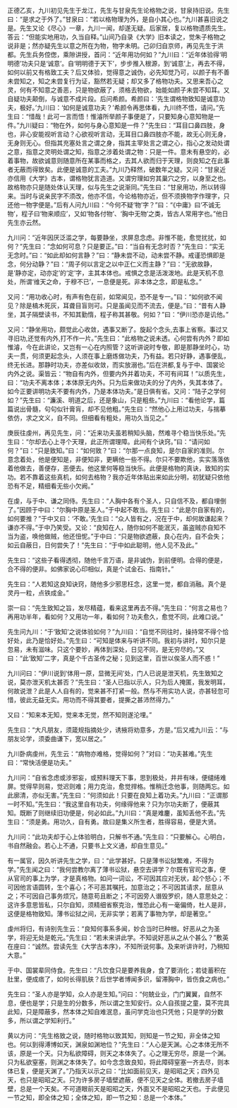 <style type="text/css">
    green{color:green;}
    greenbold{color:green;font-weight: bold}
    blue{color:blue;}
    red{color:red;}
    redbold{color:red;font-weight: bold}
    cyan{color:cyan;}
    purple{color:purple;}
    .bold{font-weight: bold;}
    .eightteen{font-size:18px;}
    .twenty{font-size:20px;}
</style>
正德乙亥，九川初见先生于龙江，先生与甘泉先生论格物之说，甘泉持旧说。先生曰：“是求之于外了。”甘泉曰：“若以格物理为外，是自小其心也。”九川甚喜旧说之是。先生又论《尽心》一章，九川一闻，却遂无疑。后家居，复以格物遗质先生。答云：“但能实地用功，久当自释。”山间乃自录《大学》旧本读之，觉朱子格物之说非是；然亦疑先生以意之所在为物，物字未明。己卯归自京师，再见先生于洪都。先生兵务倥偬，乘隙讲授，首问：“近年用功何如？”九川曰：“近年体验得‘明明德’功夫只是‘诚意’。自‘明明德于天下’，步步推入根源，到‘诚意’上，再去不得，如何以前又有格致工夫？后又体验，觉得意之诚伪，必先知觉乃可，以颜子有不善未尝知之，知之未尝复行为证，豁然若无疑；却又多了格物功夫。又思来吾心之灵，何有不知意之善恶，只是物欲蔽了，须格去物欲，始能如颜子未尝不知耳。又自疑功夫颠倒，与诚意不成片段。后问希颜。希颜曰：‘先生谓格物致知是诚意功夫，极好。’九川曰：‘如何是诚意功夫？’希颜令再思体看，九川终不悟，请问。”先生曰：“惜哉！此可一言而悟！惟濬所举颜子事便是了，只要知身心意知物是一件。”九川疑曰：“物在外，如何与身心意知是一件？”先生曰：“耳目口鼻四肢，身也，非心安能视听言动？心欲视听言动，无耳目口鼻四肢亦不能，故无心则无身，无身则无心。但指其充塞处言之谓之身，指其主宰处言之谓之心，指心之发动处谓之意，指意之灵明处谓之知，指意之涉着处谓之物：只是一件。意未有悬空的，必着事物，故欲诚意则随意所在某事而格之，去其人欲而归于天理，则良知之在此事者无蔽而得致矣。此便是诚意的工夫。”九川乃释然，破数年之疑。又问：“甘泉近亦信用《大学》古本，谓格物犹言造道。又谓穷理如穷其巢穴之穷，以身至之也。故格物亦只是随处体认天理，似与先生之说渐同。”先生曰：“甘泉用功，所以转得来。当时与说亲民字不须改，他亦不信，今论格物亦近，但不须换物字作理字，只还他一物字便是。”后有人问九川曰：“今何不疑‘物’字？”曰：“《中庸》曰‘不诚无物’，程子曰‘物来顺应’，又如‘物各付物’、‘胸中无物’之类，皆古人常用字也。”他日先生亦云然。

九川问：“近年因厌泛滥之学，每要静坐，求屏息念虑。非惟不能，愈觉扰扰，如何？”先生曰：“念如何可息？只是要正。”曰：“当自有无念时否？”先生曰：“实无无念时。”曰：“如此却如何言静？”曰：“静未尝不动，动未尝不静。戒谨恐惧即是念，何分动静？”曰：“周子何以言定之以中正仁义而主静？”曰：“无欲故静，是‘静亦定，动亦定’的‘定’字，主其本体也。戒惧之念是活泼泼地。此是天机不息处，所谓‘维天之命，于穆不已’，一息便是死。非本体之念，即是私念。”

又问：“用功收心时，有声有色在前，如常闻见，恐不是专一。”曰：“如何欲不闻见？除是槁木死灰，耳聋目盲则可。只是虽闻见而不流去，便是。”曰：“昔有人静坐，其子隔壁读书，不知其勤惰，程子称其甚敬。何如？”曰：“伊川恐亦是讥他。”

又问：“静坐用功，颇觉此心收敛，遇事又断了。旋起个念头,去事上省察。事过又寻旧功,还觉有内外,打不作一片。”先生曰：“此格物之说未透。心何尝有内外？即如惟濬，今在此讲论，又岂有一心在内照管？这听讲说时专敬，即是那静坐时心，功夫一贯，何须更起念头，人须在事上磨炼做功夫，乃有益。若只好静，遇事便乱，终无长进。那静时功夫，亦差似收敛，而实放溺也。”后在洪都,复与于中、国裳论内外之说。渠皆云：“物自有内外，但要内外并着功夫，不可有间耳！”以质先生，曰：“功夫不离本体；本体原无内外。只为后来做功夫的分了内外，失其本体了。如今正要讲明功夫不要有内外，乃是本体功夫。”是日俱有省。又问：“陆子之学何如？”先生曰：“濂溪、明道之后，还是象山，只是粗些。”九川曰：“看他论学，篇篇说出骨髓，句句似针膏肓，却不见他粗。”先生曰：“然他心上用过功夫，与揣摹依仿，求之文义，自不同。但细看有粗处，用功久当见之。”

庚辰往虔州，再见先生，问：“近来功夫虽若稍知头脑，然难寻个稳当快乐处。”先生曰：“尔却去心上寻个天理，此正所谓理障。此间有个诀窍。”曰：“请问如何？”曰：“只是致知。”曰：“如何致？”曰：“尔那一点良知，是尔自家的准则。尔意念着处，他是便知是，非便知非，更瞒他一些不得。尔只不要欺他，实实落落依着他做去，善便存，恶便去。他这里何等稳当快乐。此便是格物的真诀，致知的实功。若不靠着这些真机，如何去格物？我亦近年体贴出来如此分明，初犹疑只依他恐有不足，精细看无些小欠阙。”

在虔，与于中、谦之同侍。先生曰：“人胸中各有个圣人，只自信不及，都自埋倒了。”因顾于中曰：“尔胸中原是圣人。”于中起不敢当。先生曰：“此是尔自家有的，如何要推？”于中又曰：‘不敢。’先生曰：“众人皆有之，况在于中，却何故谦起来？谦亦不得。”于中乃笑受。又论：“良知在人，随你如何不能泯灭，虽盗贼亦自知不当为盗，唤他做贼，他还忸怩。”于中曰：“只是物欲遮蔽，良心在内，自不会失；如云自蔽日，日何尝失了！”先生曰：“于中如此聪明，他人见不及此。”

先生曰：“这些子看得透彻，随他千言万语，是非诚伪，到前便明。合得的便是，合不得的便非。如佛家说心印相似，真是个试金石、指南针。”

先生曰：“人若知这良知诀窍，随他多少邪思枉念，这里一觉，都自消融。真个是灵丹一粒，点铁成金。”

崇一曰：“先生致知之旨，发尽精蕴，看来这里再去不得。”先生曰：“何言之易也？再用功半年，看如何？又用功一年，看如何？功夫愈久，愈觉不同，此难口说。”

先生问九川：“于‘致知’之说体验如何？”九川曰：“自觉不同往时，操持常不得个恰好处，此乃是恰好处。”先生曰：“可知是体来与听讲不同。我初与讲时，知尔只是忽易，未有滋味。只这个要妙，再体到深处，日见不同，是无穷尽的。”又曰：“此‘致知’二字，真是个千古圣传之秘；见到这里，百世以俟圣人而不惑！”

九川问曰：“伊川说到‘体用一原，显微无间’处，门人已说是泄天机，先生致知之说，莫亦泄天机太甚否？”先生曰：“圣人已指以示人，只为后人掩匿，我发明耳，何故说泄？此是人人自有的，觉来甚不打紧一般。然与不用实功人说，亦甚轻忽可惜，彼此无益无实。用功而不得其要者，提撕之甚沛然得力。”

又曰：“知来本无知，觉来本无觉，然不知则遂沦埋。”

先生曰：“大凡朋友，须箴规指摘处少，诱掖将劝意多，方是。”后又戒九川云：“与朋友论学，须委曲谦下，宽以居之。”

九川卧病虔州，先生云：“病物亦难格，觉得如何？”对曰：“功夫甚难。”先生曰：“常快活便是功夫。”

九川问：“自省念虑或涉邪妄，或预料理天下事，思到极处，井井有味，便缱绻难屏。觉得早则易，觉迟则难；用力克治，愈觉捍格。惟稍迁念他事，则随两忘。如此廓清，亦似无害。”先生曰：“何须如此！只要在良知上着功夫。”九川曰：“正谓那一时不知。”先生曰：“我这里自有功夫，何缘得他来？只为尔功夫断了，便蔽其知。既断了则继续旧功便是，何必如此。”九川曰：“真是难鏖，虽知丢他不去。”先生曰：“须是勇。用功久，自有勇。故曰是集义所生者，胜得容易，便是大贤。

九川问：“此功夫却于心上体验明白，只解书不通。”先生曰：“只要解心。心明白，书自然融会。若心上不通，只要书上文义通，却自生意见。”

有一属官，因久听讲先生之学，曰：“此学甚好。只是薄书讼狱繁难，不得为学。”先生闻之曰：“我何尝教尔离了薄书讼狱，悬空去讲学？尔既有官司之事，便从官司的事上为学，才是真格物。如问一词讼，不可因其应对无状，起个怒心；不可因他言语圆转，生个喜心；不可恶其嘱托，加意治之；不可因其请求，屈意从之；不可因自己事务烦冗，随意苟且断之；不可因旁人谮毁罗织，随人意思处之：这许多意思皆私，只尔自知，须精细省察克治，惟恐此心有一毫偏倚，杜人是非，这便是格物致知。薄书讼狱之间，无非实学；若离了事物为学，却是著空。”

虔州将归，有诗别先生云：“良知何事系多闻，妙合当时已种根。好恶从之为圣学，将迎无处是乾元。”先生曰：“若未来讲此学。不知说好恶从之从个甚么？”敷英在座曰：“诚然。尝读先生《大学古本序》，不知所说何事。及来听讲许时，乃稍知大意。”

于中、国裳辈同侍食。先生曰：“凡饮食只是要养我身，食了要消化；若徒蓄积在肚里，便成痞了，如何长得肌肤？后世学者博闻多识，留滞胸中，皆伤食之病也。”

先生曰：“圣人亦是学知，众人亦是生知。”问曰：“何兢业业，门门翼翼，自然不息，便也是学；只是生的分数多，所以谓之生知安行。众人自孩提之童，莫不完具此知，只是障蔽多，然本体之知自难泯息，虽问学克治也只凭他；只是学的分数多，所以谓之学知利行。”

黄以方问：“先生格致之说，随时格物以致其知，则知是一节之知，非全体之知也。何以到得溥博如天，渊泉如渊地位？”先生曰：“人心是天渊。心之本体无所不该，原是一个天。只为私欲障碍，则天之本体失了。心之理无穷尽，原是一个渊。只为私欲窒塞，则渊之本体失了。如今念念致良知，将此障碍窒塞一齐去尽，则本体已复，便是天渊了。”乃指天以示之曰：“比如面前见天，是昭昭之天；四外见天，也只是昭昭之天。只为许多房子墙壁遮蔽，便不见天之全体。若撤去房子墙壁，总是一个天矣。不可道眼前天是昭昭之天，外面又不是昭昭之天也。于此便见一节之知，即全体之知；全体之知，即一节之知：总是一个本体。”